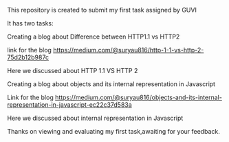 This repository is created to submit my first task assigned by GUVI

It has two tasks:

Creating a blog about Difference between HTTP1.1 vs HTTP2

link for the blog https://medium.com/@suryau816/http-1-1-vs-http-2-75d2b12b987c

Here we discussed about HTTP 1.1 VS HTTP 2

Creating a blog about objects and its internal representation in Javascript

Link for the blog https://medium.com/@suryau816/objects-and-its-internal-representation-in-javascript-ec22c37d583a

Here we discussed about internal representation in Javascript

Thanks on viewing and evaluating my first task,awaiting for your feedback.

